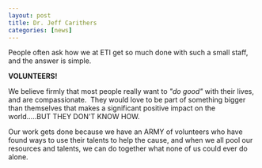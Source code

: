 ```yaml
---
layout: post
title: Dr. Jeff Carithers
categories: [news]
---
```

People often ask how we at ETI get so much done with such a small staff, and the answer is simple.

<strong>VOLUNTEERS!</strong>

We believe firmly that most people really want to <em>"do good"</em> with their lives, and are compassionate.  They would love to be part of something bigger than themselves that makes a significant positive impact on the world.....BUT THEY DON'T KNOW HOW.

Our work gets done because we have an ARMY of volunteers who have found ways to use their talents to help the cause, and when we all pool our resources and talents, we can do together what none of us could ever do alone.